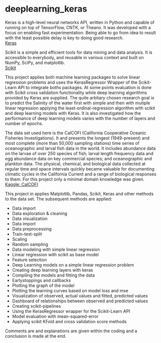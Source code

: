# deeplearning_keras



<p>
Keras is a high-level neural networks API, written in Python and capable of running on top of TensorFlow, CNTK, or Theano. It was developed with a focus on enabling fast experimentation. Being able to go from idea to result with the least possible delay is key to doing good research.<br>
<a href="https://keras.io/">Keras</a>
</p>

<p>
Scikit is a simple and efficient tools for data mining and data analysis.
It is accessible to everybody, and reusable in various context and built on NumPy, SciPy, and matplotlib.
<br>
<a href="https://scikit-learn.org/stable/index.html">Scikit</a>
</p>

<p>
This project applies both machine learning packages to solve linear regression problems
and uses the KerasRegressor Wrapper of the Scikit-Learn API to integrate boths packages.
At some points evaluation is done with Scikit cross validation functionality while
deep learning algorithms provided by Keras are supplied.
The quite arbitary chosen research goal is to predict the Salinity of the water first
with simple and then with mutiple linear regression applying the least-ordinal-regression
algorithm with scikit and deep learning models with Keras.
It is also investigated how the performance of deep learning models varies with the number of layers
and number of epochs.
</p>

<p>
The data set used here is the CalCOFI (California Cooperative Oceanic Fisheries Investigations). It and presents the longest (1949-present) and most complete (more than 50,000 sampling stations) time series of oceanographic and larval fish data in the world. It includes abundance data on the larvae of over 250 species of fish; larval length frequency data and egg abundance data on key commercial species; and oceanographic and plankton data. The physical, chemical, and biological data collected at regular time and space intervals quickly became valuable for documenting climatic cycles in the California Current and a range of biological responses to them. For this project only a minimal domain knowledge was given.<br>
<a href="https://www.kaggle.com/sohier/calcofi/data#bottle.csv">
Kaggle: CalCOFI</a>
</p>


<p>
This project in applies Matplotlib, Pandas, Scikit, Keras and other methods to the data set.
The subsequent methods are applied:
</p>

<ul>
<li>Data import</li>  
<li>Data exploration & cleaning</li>
<li>Data visualization</li>
<li>Data import</li>
<li>Data preprocessing</li>
<li>Train-test-split</li>
<li>Scaling</li>
<li>Random sampling</li>
<li>Data modeling with simple linear regression</li>
<li>Linear regression with scikit as base model</li>
<li>Feature selection</li>
<li>Deep Learning models on a simple linear regression problem</li>
<li>Creating deep learning layers with keras</li>
<li>Compiling the models and fitting the data</li>
<li>Earlystoppings and callbacks</li>
<li>Plotting the graph of the model</li>   
<li>Plotting the learning curves based on model loss and mse</li>
<li>Visualization of observed, actual values and fitted, predicted values</li>
<li>Dashboard of relationships between observed and predicted values</li>
<li>Creating scikit-pipelines</li>
<li>Using the KerasRegressor wrapper for the Scikit-Learn API</li>         
<li>Model evaluation with mean-squared-error</li>
<li>Applying scikit KFold and cross validation score methods</li>    
</ul>

<p>
Comments are and explanations are given within the coding and a conclusion is made at the end.
</p>
